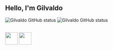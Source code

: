 ## Hello, I'm Gilvaldo

![Gilvaldo GitHub status](https://github-readme-stats.vercel.app/api?username=Gilvaldo&theme=dracula)
![Gilvaldo GitHub status](https://github-readme-stats.vercel.app/api/top-langs/?username=Gilvaldo&theme=dracula)

<div style= "display: inline_block"><br>
<img align= "center" heigh = "30" width="40" src="https://cdn.jsdelivr.net/gh/devicons/devicon/icons/css3/css3-original.svg" />
<img align= "center" heigh = "30" width="40" src="https://cdn.jsdelivr.net/gh/devicons/devicon/icons/html5/html5-original.svg" />

  
 </div>
